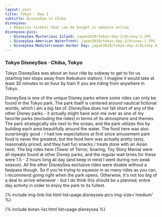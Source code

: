 ```yaml
---
layout: post
title: Tokyo - Day 2
subtitle: DisneySea in Chiba
disneysea:
  - Requires tickets that can be bought in advance online
disneysea-pics:
  - DisneySea Mysterious Island: japan2019/tokyo-day-2/disney-2.JPG
  - DisneySea American Waterfront: japan2019/tokyo-day-2/disney-1.JPG
  - DisneySea Mediterranean Harbor Day: japan2019/tokyo-day-2/disney-4.JPG
---
```


### Tokyo DisneySea · Chiba, Tokyo

Tokyo DisneySea was about an hour ride by subway to get to for us (starting two stops away from Ikebukuro station). I imagine it would take at least 30 minutes to an hour by train if you are riding from anywhere in Tokyo.

DisneySea is one of the unique Disney parks where some rides can only be found in the Tokyo park. The park itself is centered around nautical fictional worlds, which I am a <i>big</i> fan of. DisneySea does not fall short of any of the other Disney parks - it actually might have won me over as one of my favorite parks (excluding the rides) in terms of its atmosphere and themes. The park strategically sits next to the ocean, and the park utilizes this by building each area beautifully around the water. The food here was also surprisingly good - I had low expectations at first since amusement park food is never the greatest, but the food here was actually pretty tasty, reasonably priced, and they had fun snacks / treats done with an Asian twist. The big rides here (Tower of Terror, Soaring, Toy Story Mania) were all repeats found at other Disney parks, and the regular wait times for these were 1.5 - 2 hours long all day (and keep in mind I went during non-peak season). All the other DisneySea exclusive rides were doable without a fastpass though. So if you're trying to squeeze in as many rides as you can, I recommend going right when the park opens. Otherwise, it's not too big of a deal to arrive whenever - but I do think this should be a planned, entire day activity in order to enjoy the park to its fullest.

{% include img-link-list.html list=page.disneysea-pics img-size='medium' %}

{% include botan-list.html list=page.disneysea %}
